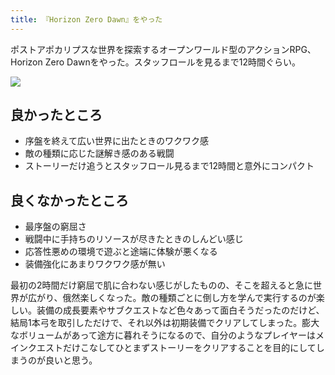 ```yaml
---
title: 『Horizon Zero Dawn』をやった
---
```

ポストアポカリプスな世界を探索するオープンワールド型のアクションRPG、Horizon Zero Dawnをやった。スタッフロールを見るまで12時間ぐらい。

![](https://lh3.googleusercontent.com/docs/AG8NV2YDhDl0Aj-e0QYuNtMttTR7o-zoDg31Ewcki4eI9x3etQpnMafVyDjWlhXV-gZiiRg82p7fmO6LG0ZTcZXELO3JAW7bBfw8cK1gRKqF7FbzNLPA79tlKkXyRJG9s3SleSzXJOKrX5AUkfO2_lB6_Goi4oYpSFdI2_Y0KG1y7OzF5rmxUNhg5X2RVb7K9nUwVgIdzkQEx4TlcjrM-ySQKgkGPRDLCemZw0hCChGuYMEhcrtnuIBEx_YaN29xT7KLX3mtEg_AMc-DEIr-gFdNSA4XvB6Flpc_WyEjkizPm5nQ-jMFjJkWT07YW0CTQf6Bv08y-3kfLDLw7QAK3UIdKP5wQMkznXwFECSicBisOIzFRX8UgcDDZQlMjgXubxm6rspuwprFlXRd0lF840NIOefcayikWNM3qjNQ3ArmaIsqW_ZW94VjmvbUL7AxceoV8avwljzDCI6ZH-z4dWH8mgZOOPxJRG31xe634CDR9F8IyfUejBGhu5VqLNo_7zw6xx7WRb0modCJ7AplKkplH-eGJFImFgSYhZgjlr_RhhaRpXAMO6VTBLd53P1f4JGK292WyWXAgvmMsfLt7XWoptm2vcopkEkXe7a6FcWQSHjb7SaAbVHUs-S6CSl_VBjfJWw_El5ai3C8ecfzFPMslCpRKTLnUYrqxni3EQiKIMGj9-cKZ8Q-nP1NXyZcdYhEYh1aDUbvUrtgy6CiO60pbhBRQ17rdBHM4w4Swly0sAekOyhA94BEnWxJvYBEdfk9afemyJCcjjKISvcvBuAd1ReNmHk-Wi1fFnggf2iplXpdBdrs-KYnkzG4kpTEBw9FkRWtnMWQPcyBV3rTlFyATg6OcmXdjw5lqWqQFENWLtncKZgAqsp4H8hk3Dox7Q9iPftKpjJSATF4-WrBlq01bs2DKKhnIQTnZggrctZQBH0RWXVPKOlhkmicTHf3zgAO43GRwu4mjVBViExlPdK0oJgm5gjsEXJ4uqvxDWmFURKnKuGns6LhFGOV4asucQp3ECf4QEkAHb0Cm5_NIRmCndMPB25h_Wv3PfdtXXg7gupIw4fyTkD88kYbAY_4UGiqYl65kSC5gF7zw04v4qFDqGGXO09SNq-HsPfsD-0ooJvO1qiSiy4sbH3y5-wN24uqN37IBpKdnxJ8b4ofpqTL_hXxdhuz6WZ900caS_xRxJ_YTzABL1jnjVpVbeiDSKQGWR5ZQv54q7x_5Q5NECw1tDCS_R1VOHhTyAzojTWJyAuhGW-aHA)

良かったところ
-------

*   序盤を終えて広い世界に出たときのワクワク感
*   敵の種類に応じた謎解き感のある戦闘
*   ストーリーだけ追うとスタッフロール見るまで12時間と意外にコンパクト

良くなかったところ
---------

*   最序盤の窮屈さ
*   戦闘中に手持ちのリソースが尽きたときのしんどい感じ
*   応答性悪めの環境で遊ぶと途端に体験が悪くなる
*   装備強化にあまりワクワク感が無い

最初の2時間だけ窮屈で肌に合わない感じがしたものの、そこを超えると急に世界が広がり、俄然楽しくなった。敵の種類ごとに倒し方を学んで実行するのが楽しい。装備の成長要素やサブクエストなど色々あって面白そうだったのだけど、結局1本弓を取引しただけで、それ以外は初期装備でクリアしてしまった。膨大なボリュームがあって途方に暮れそうになるので、自分のようなプレイヤーはメインクエストだけこなしてひとまずストーリーをクリアすることを目的にしてしまうのが良いと思う。
